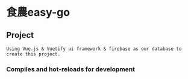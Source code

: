 # 食農easy-go

## Project 
```
Using Vue.js & Vuetify ui framework & firebase as our database to create this project.
```

### Compiles and hot-reloads for development
```
